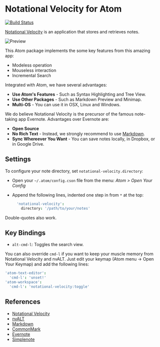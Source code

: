 # Notational Velocity for Atom

[![Build Status][3]][4]

[Notational Velocity][1] is an application that stores and retrieves notes.

![Preview][5]

This Atom package implements the some key features from this amazing app:

- Modeless operation
- Mouseless interaction
- Incremental Search

Integrated with Atom, we have several advantages:

- __Use Atom's Features__ - Such as Syntax Highlighting and Tree View.
- __Use Other Packages__ - Such as Markdown Preview and Minimap.
- __Multi-OS__ - You can use it in OSX, Linux and Windows.

We do believe Notational Velocity is the precursor of the famous note-taking app Evernote. Advantages over Evernote are:

- __Open Source__
- __No Rich Text__ - Instead, we strongly recommend to use [Markdown][2].
- __Sync Whereever You Want__ - You can save notes locally, in Dropbox, or in Google Drive.

## Settings

To configure your note directory, set `notational-velocity.directory`:

* Open your `~/.atom/config.cson` file from the menu: *Atom > Open Your Config*
* Append the following lines, indented one step in from `*` at the top:

    ```cson
      'notational-velocity':
        directory: '/path/to/your/notes'
    ```

Double-quotes also work.

## Key Bindings

- `alt-cmd-l`: Toggles the search view.

You can also override `cmd-l` if you want to keep your muscle memory from Notational Velocity and nvALT. Just edit your keymap (Atom menu -> Open Your Keymap) and add the following lines:

```cson
'atom-text-editor':
  'cmd-l': 'unset!'
'atom-workspace':
  'cmd-l': 'notational-velocity:toggle'
```

## References

- [Notational Velocity](http://notational.net/)
- [nvALT](http://brettterpstra.com/projects/nvalt/)
- [Markdown](http://daringfireball.net/projects/markdown/)
- [CommonMark](http://commonmark.org/)
- [Evernote](https://evernote.com/)
- [Simplenote](http://simplenote.com/)

[1]: http://notational.net/
[2]: http://daringfireball.net/projects/markdown/syntax
[3]: https://travis-ci.org/seongjaelee/notational-velocity.svg?branch=master
[4]: https://travis-ci.org/seongjaelee/notational-velocity
[5]: https://cloud.githubusercontent.com/assets/948301/7246990/2e2b4c6e-e7b9-11e4-93b0-57954e011e81.gif
